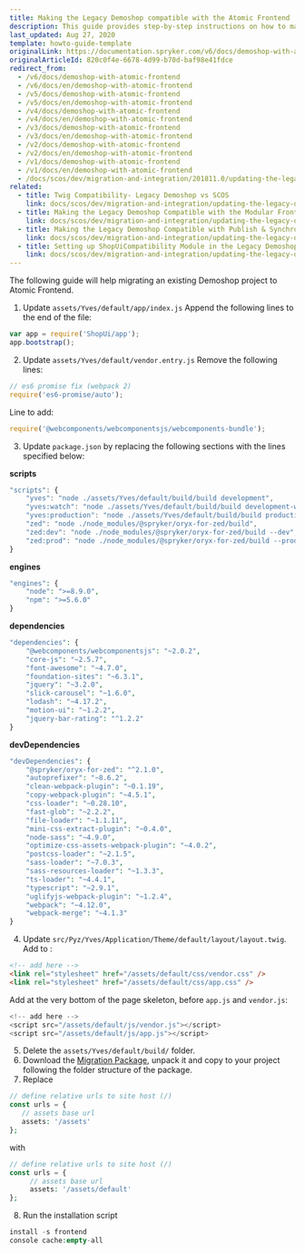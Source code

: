 ```yaml
---
title: Making the Legacy Demoshop compatible with the Atomic Frontend
description: This guide provides step-by-step instructions on how to make the Legacy Demoshop compatible with the Atomic Frontend
last_updated: Aug 27, 2020
template: howto-guide-template
originalLink: https://documentation.spryker.com/v6/docs/demoshop-with-atomic-frontend
originalArticleId: 820c0f4e-6678-4d99-b70d-baf98e41fdce
redirect_from:
  - /v6/docs/demoshop-with-atomic-frontend
  - /v6/docs/en/demoshop-with-atomic-frontend
  - /v5/docs/demoshop-with-atomic-frontend
  - /v5/docs/en/demoshop-with-atomic-frontend
  - /v4/docs/demoshop-with-atomic-frontend
  - /v4/docs/en/demoshop-with-atomic-frontend
  - /v3/docs/demoshop-with-atomic-frontend
  - /v3/docs/en/demoshop-with-atomic-frontend
  - /v2/docs/demoshop-with-atomic-frontend
  - /v2/docs/en/demoshop-with-atomic-frontend
  - /v1/docs/demoshop-with-atomic-frontend
  - /v1/docs/en/demoshop-with-atomic-frontend
  - /docs/scos/dev/migration-and-integration/201811.0/updating-the-legacy-demoshop-with-scos/making-the-legacy-demoshop-compatible-with-the-atomic-frontend.html
related:
  - title: Twig Compatibility- Legacy Demoshop vs SCOS
    link: docs/scos/dev/migration-and-integration/updating-the-legacy-demoshop-with-scos/twig-compatibility-legacy-demoshop-vs-scos.html
  - title: Making the Legacy Demoshop Compatible with the Modular Frontend
    link: docs/scos/dev/migration-and-integration/updating-the-legacy-demoshop-with-scos/making-the-legacy-demoshop-compatible-with-the-modular-frontend.html
  - title: Making the Legacy Demoshop Compatible with Publish & Synchronize
    link: docs/scos/dev/migration-and-integration/updating-the-legacy-demoshop-with-scos/making-the-legacy-demoshop-compatible-with-publish-and-synchronize.html
  - title: Setting up ShopUiCompatibility Module in the Legacy Demoshop
    link: docs/scos/dev/migration-and-integration/updating-the-legacy-demoshop-with-scos/setting-up-shopuicompatibility-module-in-the-legacy-demoshop.html
---
```


The following guide will help migrating an existing Demoshop project to Atomic Frontend.
1. Update `assets/Yves/default/app/index.js`
Append the following lines to the end of the file:

```js
var app = require('ShopUi/app');
app.bootstrap();
```

2. Update `assets/Yves/default/vendor.entry.js`
Remove the following lines:

```js
// es6 promise fix (webpack 2)
require('es6-promise/auto');
```

Line to add:

```js
require('@webcomponents/webcomponentsjs/webcomponents-bundle');
```

3. Update `package.json` by replacing the following sections with the lines specified below:

**scripts**

```js
"scripts": {
    "yves": "node ./assets/Yves/default/build/build development",
	"yves:watch": "node ./assets/Yves/default/build/build development-watch",
	"yves:production": "node ./assets/Yves/default/build/build production",
	"zed": "node ./node_modules/@spryker/oryx-for-zed/build",
	"zed:dev": "node ./node_modules/@spryker/oryx-for-zed/build --dev",
	"zed:prod": "node ./node_modules/@spryker/oryx-for-zed/build --prod"
}
```

**engines**

```php
"engines": {
    "node": ">=8.9.0",
    "npm": ">=5.6.0"
}
```

**dependencies**

```php
"dependencies": {
    "@webcomponents/webcomponentsjs": "~2.0.2",
    "core-js": "~2.5.7",
    "font-awesome": "~4.7.0",
    "foundation-sites": "~6.3.1",
    "jquery": "~3.2.0",
    "slick-carousel": "~1.6.0",
    "lodash": "~4.17.2",
    "motion-ui": "~1.2.2",
    "jquery-bar-rating": "^1.2.2"
}
```

**devDependencies**

```php
"devDependencies": {
    "@spryker/oryx-for-zed": "^2.1.0",
    "autoprefixer": "~8.6.2",
    "clean-webpack-plugin": "~0.1.19",
    "copy-webpack-plugin": "~4.5.1",
    "css-loader": "~0.28.10",
    "fast-glob": "~2.2.2",
    "file-loader": "~1.1.11",
    "mini-css-extract-plugin": "~0.4.0",
    "node-sass": "~4.9.0",
    "optimize-css-assets-webpack-plugin": "~4.0.2",
    "postcss-loader": "~2.1.5",
    "sass-loader": "~7.0.3",
    "sass-resources-loader": "~1.3.3",
    "ts-loader": "~4.4.1",
    "typescript": "~2.9.1",
    "uglifyjs-webpack-plugin": "~1.2.4",
    "webpack": "~4.12.0",
    "webpack-merge": "~4.1.3"
}
```

4. Update `src/Pyz/Yves/Application/Theme/default/layout/layout.twig`.
Add <script src="/assets/default/js/runtime.js"></script> to <head>:

```html
<!-- add here -->
<link rel="stylesheet" href="/assets/default/css/vendor.css" />
<link rel="stylesheet" href="/assets/default/css/app.css" />
```    

Add <script src="/assets/default/js/es6-polyfill.js"></script> at the very bottom of the page skeleton, before `app.js` and `vendor.js`:

```js
<!-- add here -->
<script src="/assets/default/js/vendor.js"></script>
<script src="/assets/default/js/app.js"></script>
```

5. Delete the `assets/Yves/default/build/` folder.
6. Download the [Migration Package](https://cdn.document360.io/9fafa0d5-d76f-40c5-8b02-ab9515d3e879/Images/Documentation/migration-Package.zip), unpack it and copy to your project following the folder structure of the package.
7. Replace

```php
// define relative urls to site host (/)
const urls = {
   // assets base url
   assets: '/assets'
};
```

with

```php
// define relative urls to site host (/)
const urls = {
     // assets base url
     assets: '/assets/default'
};
```

8. Run the installation script

```php
install -s frontend
console cache:empty-all
```

